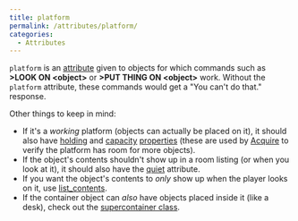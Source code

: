 ```yaml
---
title: platform
permalink: /attributes/platform/
categories: 
  - Attributes
---
```


`platform` is an [attribute](attributes/) given to objects for
which commands such as **&gt;LOOK ON &lt;object&gt;** or **&gt;PUT THING ON
&lt;object&gt;** work. Without the `platform` attribute, these commands would
get a "You can't do that." response.

Other things to keep in mind:

-   If it's a *working* platform (objects can actually be placed on it),
    it should also have [holding](properties/holding/) and
    [capacity](properties/capacity/) [properties](properties/)
    (these are used by [Acquire](guts/acquire) to verify the
    platform has room for more objects).
-   If the object's contents shouldn't show up in a room listing (or
    when you look at it), it should also have the
    [quiet](attributes/quiet/) attribute.
-   If you want the object's contents to *only* show up when the player
    looks on it, use [list_contents](properties/list_contents/).
-   If the container object can *also* have objects placed inside it
    (like a desk), check out the [supercontainer class](contributions/contain.h/).
